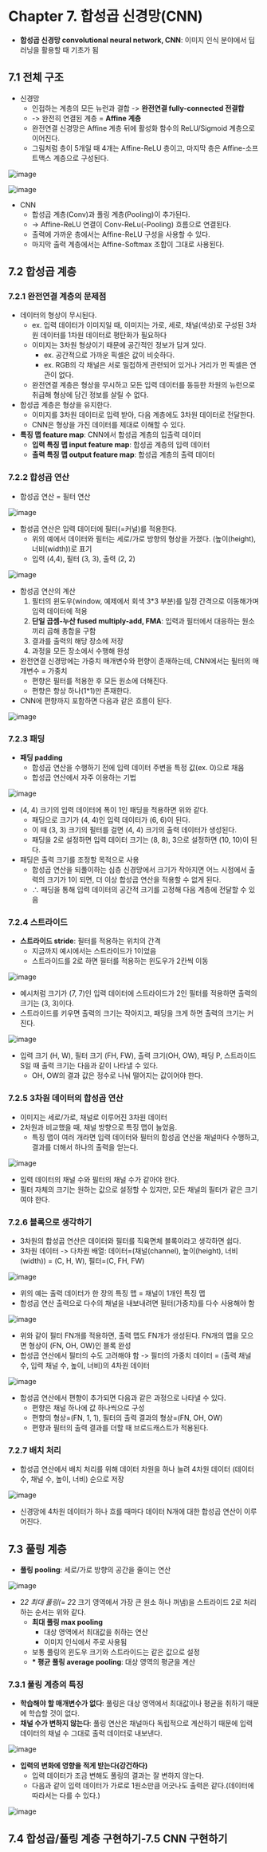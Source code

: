 # Chapter 7. 합성곱 신경망(CNN)
- **합성곱 신경망 convolutional neural network, CNN**: 이미지 인식 분야에서 딥러닝을 활용할 때 기초가 됨
## 7.1 전체 구조
- 신경망
	- 인접하는 계층의 모든 뉴런과 결합 -> **완전연결 fully-connected 전결합**
	- -> 완전히 연결된 계층 = **Affine 계층**
	- 완전연결 신경망은 Affine 계층 뒤에 활성화 함수의 ReLU/Sigmoid 계층으로 이어진다.
	- 그림처럼 층이 5개일 때 4개는 Affine-ReLU 층이고, 마지막 층은 Affine-소프트맥스 계층으로 구성된다.

![image](https://user-images.githubusercontent.com/61455647/116354744-d11bf180-a833-11eb-8a59-65cd56b76ada.png)

![image](https://user-images.githubusercontent.com/61455647/116355415-c9108180-a834-11eb-98ca-76f6fd689a32.png)
- CNN
	- 합성곱 계층(Conv)과 풀링 계층(Pooling)이 추가된다.
	- -> Affine-ReLU 연결이 Conv-ReLu(-Pooling) 흐름으로 연결된다.
	- 출력에 가까운 층에서는 Affine-ReLU 구성을 사용할 수 있다.
	- 마지막 출력 계층에서는 Affine-Softmax 조합이 그대로 사용된다.

## 7.2 합성곱 계층
### 7.2.1 완전연결 계층의 문제점
- 데이터의 형상이 무시된다.
	- ex. 입력 데이터가 이미지일 때, 이미지는 가로, 세로, 채널(색상)로 구성된 3차원 데이터를 1차원 데이터로 평탄화가 필요하다
	- 이미지는 3차원 형상이기 때문에 공간적인 정보가 담겨 있다.
		- ex. 공간적으로 가까운 픽셀은 값이 비슷하다.
		- ex. RGB의 각 채널은 서로 밀접하게 관련되어 있거나 거리가 먼 픽셀은 연관이 없다.
	- 완전연결 계층은 형상을 무시하고 모든 입력 데이터를 동등한 차원의 뉴런으로 취급해 형상에 담긴 정보를 살릴 수 없다.
- 합성곱 계층은 형상을 유지한다.
	- 이미지를 3차원 데이터로 입력 받아, 다음 계층에도 3차원 데이터로 전달한다.
	- CNN은 형상을 가진 데이터를 제대로 이해할 수 있다.
- **특징 맵 feature map**: CNN에서 합성곱 계층의 입출력 데이터
	- **입력 특징 맵 input feature map**: 합성곱 계층의 입력 데이터
	- **출력 특징 맵 output feature map**: 합성곱 계층의 출력 데이터

### 7.2.2 합성곱 연산
- 합성곱 연산 = 필터 연산

![image](https://user-images.githubusercontent.com/61455647/116359144-68377800-a839-11eb-912f-aa2f40e9cad2.png)

- 합성곱 연산은 입력 데이터에 필터(=커널)를 적용한다.
	- 위의 예에서 데이터와 필터는 세로/가로 방향의 형상을 가졌다. (높이(height), 너비(width))로 표기
	- 입력 (4,4), 필터 (3, 3), 출력 (2, 2)

![image](https://user-images.githubusercontent.com/61455647/116505578-3c2dfc80-a8f6-11eb-8744-8e4ae0f5732e.png)

- 합성곱 연산의 계산
	1. 필터의 윈도우(window, 예제에서 회색 3*3 부분)를 일정 간격으로 이동해가며 입력 데이터에 적용
	2. **단일 곱셈-누산 fused multiply-add, FMA**: 입력과 필터에서 대응하는 원소끼리 곱해 총합을 구함
	3. 결과를 출력의 해당 장소에 저장
	4. 과정을 모든 장소에서 수행해 완성
- 완전연결 신경망에는 가중치 매개변수와 편향이 존재하는데, CNN에서는 필터의 매개변수 = 가중치
	- 편향은 필터를 적용한 후 모든 원소에 더해진다.
	- 편향은 항상 하나(1*1)만 존재한다.
- CNN에 편향까지 포함하면 다음과 같은 흐름이 된다.

![image](https://user-images.githubusercontent.com/61455647/116506076-69c77580-a8f7-11eb-96c8-19a6907caa27.png)

### 7.2.3 패딩
- **패딩 padding**
	- 합성곱 연산을 수행하기 전에 입력 데이터 주변을 특정 값(ex. 0)으로 채움
	- 합성곱 연산에서 자주 이용하는 기법

![image](https://user-images.githubusercontent.com/61455647/116506249-db072880-a8f7-11eb-8f93-17cb010d917b.png)

- (4, 4) 크기의 입력 데이터에 폭이 1인 패딩을 적용하면 위와 같다.
	- 패딩으로 크기가 (4, 4)인 입력 데이터가 (6, 6)이 된다.
	- 이 때 (3, 3) 크기의 필터를 걸면 (4, 4) 크기의 출력 데이터가 생성된다.
	- 패딩을 2로 설정하면 입력 데이터 크기는 (8, 8), 3으로 설정하면 (10, 10)이 된다.
- 패딩은 출력 크기를 조정할 목적으로 사용
	- 합성곱 연산을 되풀이하는 심층 신경망에서 크기가 작아지면 어느 시점에서 출력의 크기가 1이 되면, 더 이상 합성곱 연산을 적용할 수 없게 된다.
	- ∴ 패딩을 통해 입력 데이터의 공간적 크기를 고정해 다음 계층에 전달할 수 있음

### 7.2.4 스트라이드
- **스트라이드 stride**: 필터를 적용하는 위치의 간격
	- 지금까지 예시에서는 스트라이드가 1이었음
	- 스트라이드를 2로 하면 필터를 적용하는 윈도우가 2칸씩 이동

![image](https://user-images.githubusercontent.com/61455647/116506789-f7f02b80-a8f8-11eb-98d7-9f80aed4ce6c.png)

- 예시처럼 크기가 (7, 7)인 입력 데이터에 스트라이드가 2인 필터를 적용하면 출력의 크기는 (3, 3)이다.
- 스트라이드를 키우면 출력의 크기는 작아지고, 패딩을 크게 하면 출력의 크기는 커진다.

![image](https://user-images.githubusercontent.com/61455647/116507272-e8bdad80-a8f9-11eb-9fd2-62d23916ad57.png)

- 입력 크기 (H, W), 필터 크기 (FH, FW), 출력 크기(OH, OW), 패딩 P, 스트라이드 S일 때 출력 크기는 다음과 같이 나타낼 수 있다.
	- OH, OW의 결과 값은 정수로 나눠 떨어지는 값이어야 한다.

### 7.2.5 3차원 데이터의 합성곱 연산
- 이미지는 세로/가로, 채널로 이루어진 3차원 데이터
- 2차원과 비교했을 때, 채널 방향으로 특징 맵이 늘었음.
	- 특징 맵이 여러 개라면 입력 데이터와 필터의 합성곱 연산을 채널마다 수행하고, 결과를 더해서 하나의 출력을 얻는다.

![image](https://user-images.githubusercontent.com/61455647/116508864-37b91200-a8fd-11eb-80ac-e30581fd69e1.png)

- 입력 데이터의 채널 수와 필터의 채널 수가 같아야 한다.
- 필터 자체의 크기는 원하는 값으로 설정할 수 있지만, 모든 채널의 필터가 같은 크기여야 한다.

### 7.2.6 블록으로 생각하기
- 3차원의 합성곱 연산은 데이터와 필터를 직육면체 블록이라고 생각하면 쉽다.
- 3차원 데이터 -> 다차원 배열: 데이터=(채널(channel), 높이(height), 너비(width)) = (C, H, W), 필터=(C, FH, FW)

![image](https://user-images.githubusercontent.com/61455647/116510171-73ed7200-a8ff-11eb-9f09-0f14292aae7f.png)

- 위의 예는 출력 데이터가 한 장의 특징 맵 = 채널이 1개인 특징 맵
- 합성곱 연산 출력으로 다수의 채널을 내보내려면 필터(가중치)를 다수 사용해야 함

![image](https://user-images.githubusercontent.com/61455647/116510407-d181be80-a8ff-11eb-9bd2-692d1614e05e.png)

- 위와 같이 필터 FN개를 적용하면, 출력 맵도 FN개가 생성된다. FN개의 맵을 모으면 형상이 (FN, OH, OW)인 블록 완성
- 합성곱 연산에서 필터의 수도 고려해야 함 -> 필터의 가중치 데이터 = (출력 채널 수, 입력 채널 수, 높이, 너비)의 4차원 데이터

![image](https://user-images.githubusercontent.com/61455647/116511104-e579f000-a900-11eb-97a9-3b39fa0bc559.png)

- 합성곱 연산에서 편향이 추가되면 다음과 같은 과정으로 나타낼 수 있다.
	- 편향은 채널 하나에 값 하나씩으로 구성
	- 편향의 형상=(FN, 1, 1), 필터의 출력 결과의 형상=(FN, OH, OW)
	- 편향과 필터의 출력 결과를 더할 때 브로드캐스트가 적용된다.

### 7.2.7 배치 처리
- 합성곱 연산에서 배치 처리를 위해 데이터 차원을 하나 늘려 4차원 데이터 (데이터 수, 채널 수, 높이, 너비) 순으로 저장

![image](https://user-images.githubusercontent.com/61455647/116512603-44d8ff80-a903-11eb-8d16-e191f8e8246d.png)

- 신경망에 4차원 데이터가 하나 흐를 때마다 데이터 N개에 대한 합성곱 연산이 이루어진다.

## 7.3 풀링 계층
- **풀링 pooling**: 세로/가로 방향의 공간을 줄이는 연산

![image](https://user-images.githubusercontent.com/61455647/116513018-ebbd9b80-a903-11eb-9b73-bdafdbed7dec.png)

- 2*2 최대 풀링(= 2*2 크기 영역에서 가장 큰 원소 하나 꺼냄)을 스트라이드 2로 처리하는 순서는 위와 같다.
	- **최대 풀링 max pooling**
		- 대상 영역에서 최대값을 취하는 연산
		- 이미지 인식에서 주로 사용됨
	- 보통 풀링의 윈도우 크기와 스트라이드는 같은 값으로 설정
	- **\* 평균 풀링 average pooling**: 대상 영역의 평균을 계산

### 7.3.1 풀링 계층의 특징
- **학습해야 할 매개변수가 없다**: 풀링은 대상 영역에서 최대값이나 평균을 취하기 때문에 학습할 것이 없다.
- **채널 수가 변하지 않는다**: 풀링 연산은 채널마다 독립적으로 계산하기 때문에 입력 데이터의 채널 수 그대로 출력 데이터로 내보낸다.

![image](https://user-images.githubusercontent.com/61455647/116515611-7a7fe780-a907-11eb-9d45-bb935a1e7711.png)

- **입력의 변화에 영향을 적게 받는다(강건하다)**
	- 입력 데이터가 조금 변해도 풀링의 결과는 잘 변하지 않는다.
	- 다음과 같이 입력 데이터가 가로로 1원소만큼 어긋나도 출력은 같다.(데이터에 따라서는 다를 수 있다.)

![image](https://user-images.githubusercontent.com/61455647/116516814-08a89d80-a909-11eb-98e7-2404e7335759.png)

## 7.4 합성곱/풀링 계층 구현하기-7.5 CNN 구현하기
